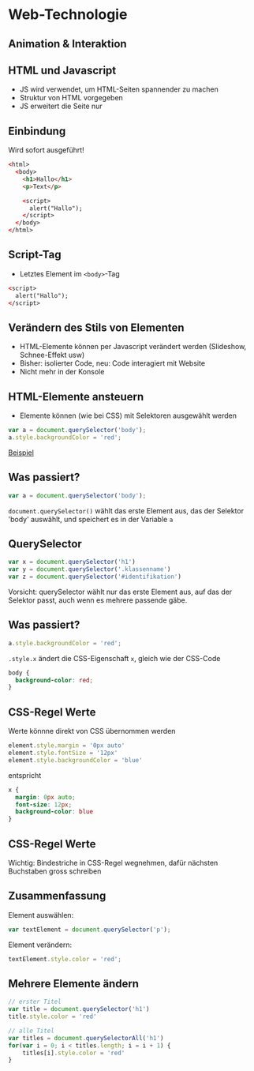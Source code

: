 # Web-Technologie

## Animation & Interaktion



## HTML und Javascript

* JS wird verwendet, um HTML-Seiten spannender zu machen
* Struktur von HTML vorgegeben
* JS erweitert die Seite nur



## Einbindung

Wird sofort ausgeführt!

```html
<​html>
  <​body>
    <h1>Hallo</h1>
    <p>Text</p>

    <​script>
      alert("Hallo");
    <​/script>
  <​/body>
<​/html>
```



## Script-Tag

* Letztes Element im `<body>`-Tag

```html
<​script>
  alert("Hallo");
<​/script>
```



## Verändern des Stils von Elementen

* HTML-Elemente können per Javascript verändert werden (Slideshow, Schnee-Effekt usw)
* Bisher: isolierter Code, neu: Code interagiert mit Website
* Nicht mehr in der Konsole



## HTML-Elemente ansteuern

* Elemente können (wie bei CSS) mit Selektoren ausgewählt werden

```js
var a = document.querySelector('body');
a.style.backgroundColor = 'red';
```

[Beispiel](http://jsfiddle.net/6710j3qm/)



## Was passiert?

```js
var a = document.querySelector('body');
```

`document.querySelector()` wählt das erste Element aus, das der Selektor 'body' auswählt, und speichert es in der Variable `a`



## QuerySelector

```js
var x = document.querySelector('h1')
var y = document.querySelector('.klassenname')
var z = document.querySelector('#identifikation')
```

Vorsicht: querySelector wählt nur das erste Element aus, auf das der Selektor passt, auch wenn es mehrere passende gäbe.



## Was passiert?

```js
a.style.backgroundColor = 'red';
```

`.style.x` ändert die CSS-Eigenschaft `x`, gleich wie der CSS-Code

```css
body {
  background-color: red;
}
```



## CSS-Regel Werte

Werte könnne direkt von CSS übernommen werden

```js
element.style.margin = '0px auto'
element.style.fontSize = '12px'
element.style.backgroundColor = 'blue'
```

entspricht

```css
x {
  margin: 0px auto;
  font-size: 12px;
  background-color: blue
}
```



## CSS-Regel Werte

Wichtig: Bindestriche in CSS-Regel wegnehmen, dafür nächsten Buchstaben gross schreiben



## Zusammenfassung

Element auswählen:

```js
var textElement = document.querySelector('p');
```

Element verändern:

```js
textElement.style.color = 'red';
```



## Mehrere Elemente ändern

```js
// erster Titel
var title = document.querySelector('h1')
title.style.color = 'red'

// alle Titel
var titles = document.querySelectorAll('h1')
for(var i = 0; i < titles.length; i = i + 1) {
    titles[i].style.color = 'red'
}
```
